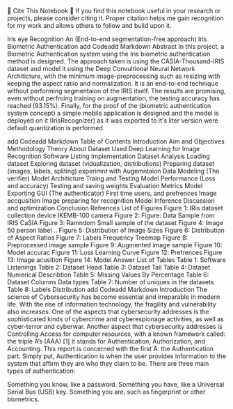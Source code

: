 🔴 Cite This Notebook 🔴
If you find this notebook useful in your research or projects, please consider citing it. Proper citation helps me gain recognition for my work and allows others to follow and build upon it.

Iris eye Recognition
An (End-to-end segmentation-free approach) Iris Biometric Authentication
add Codeadd Markdown
Abstract
In this project, a Biometric Authentication system using the Iris biometric authentication method is designed. The approach taken is using the CASIA-Thousand-IRIS dataset and model it using the Deep Convultional Neural Network Architicture, with the minimum image-preprocessing such as resizing with keeping the aspect ratiio and normalization. It is an end-to-end technique without performing segmentaion of the IRIS itself. The results are promising, even without perfroing training on augmentation, the testing accuracy has reached (93.15%). Finally, for the proof of the (biometric authentication system concept) a simple mobile application is designed and the model is deployed on it (IrisRecognizer) as it was exported to it's liter version were default quantization is performed.

add Codeadd Markdown
Table of Contents
Introduction
Aim and Objectives
Methodology
Theory
About Dataset Used
Deep Learning for Image Recognition
Software Listing
Implementation
Dataset Analysis
Loading dataset
Exploring dataset (vidualization, distributions)
Preparing dataset (images, labels, spliting)
experimnt with Augemntaion
Data Modeling (The verifier)
Model Architicture
Traing and Testing
Model Performance (Loss and accuracy)
Testing and saving weights
Evaluation Metrics
Model Exporting
GUI (The authenticator)
First time users, and prefrences
Image accqusition
Image preparing for recognition
Model Inference
Discussion and optimization
Conclusion
Refrences
List of Figures
Figure 1: IRis dataset collection device IKEMB-100 camera
Figure 2: Figure: Data Sample from IRIS CaSIA
Figure 3: Ramndom Small sample of the dataset
Figure 4: Image 50 person label ..
Figure 5: Distribution of Image Sizes
Figure 6: Distribution of Aspect Ratios
Figure 7: Labels Frequency Treemap
Figure 8: Preprocessed image sample
Figure 9: Augmented image sample
Figure 10: Model accurac
Figure 11: Loss Learning Curve
Figure 12: Prefrences
Figure 13: Image acusition
Figure 14: Model Answer
List of Tables
Table 1: Software Listenings
Table 2: Dataset Head
Table 3: Dataset Tail
Table 4: Dataset Numerical Describtion
Table 5: Missing Values By Percentage
Table 6: Dataset Columns Data types
Table 7: Number of uniques in the datasets
Table 8: Labels Distribution
add Codeadd Markdown
Introduction
The science of Cybersecurity has become essential and irreparable in modern life. With the rise of information technology, the fragility and vulnerability also increases. One of the aspects that cybersecurity addresses is the sophisticated kinds of cybercrime and cyberespionage activities, as well as cyber-terror and cyberwar. Another aspect that cybersecurity addresses is Controlling Access for computer resources, with a known framework called: the triple A’s (AAA) [1] it stands for Authentication, Authorization, and Accounting. This report is concerned with the first A: the Authentication part. Simply put, Authentication is when the user provides information to the system that affirm they are who they claim to be. There are three main types of authentication:

Something you know, like a password.
Something you have, like a Universal Serial Bus (USB) key.
Something you are, such as fingerprint or other biometrics.
